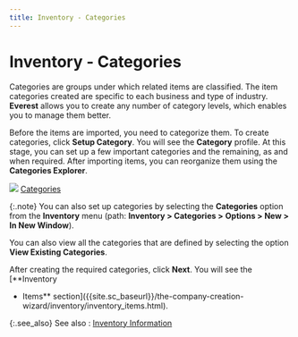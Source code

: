 ```yaml
---
title: Inventory - Categories
---
```


# Inventory - Categories


Categories are groups under which related items are classified. The  item categories created are specific to each business and type of industry.  **Everest** allows you to create any  number of category levels, which enables you to manage them better.


Before the items are imported, you need to categorize them. To create  categories, click **Setup Category**.  You will see the **Category** profile.  At this stage, you can set up a few important categories and the remaining,  as and when required. After importing items, you can reorganize them using  the **Categories Explorer**.


![]({{site.sc_baseurl}}/img/lens.gif) [Categories]({{site.mi_chm}}/item-profile-details/item-categories/item_categories.html)


{:.note}
You can also set up categories by selecting  the **Categories** option from the  **Inventory** menu (path: **Inventory 
 &gt; Categories &gt;** **Options &gt; 
 New &gt; In New Window**).


You can also view all the categories that are defined by selecting the  option **View Existing Categories**.


After creating the required categories, click **Next**.  You will see the [**Inventory 
 - Items** section]({{site.sc_baseurl}}/the-company-creation-wizard/inventory/inventory_items.html).


{:.see_also}
See also
: [Inventory Information]({{site.sc_baseurl}}/the-company-creation-wizard/inventory/inventory1.html)

